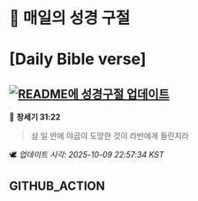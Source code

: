 # 🙏 매일의 성경 구절
# [Daily Bible verse]
## [![README에 성경구절 업데이트](https://github.com/DONGSUKA/first_test/actions/workflows/update-readme-bible.yml/badge.svg)](https://github.com/DONGSUKA/first_test/actions/workflows/update-readme-bible.yml)
<!-- START_BIBLE_VERSE -->
📖 **창세기 31:22**
> 삼 일 만에 야곱이 도망한 것이 라반에게 들린지라

🕊️ _업데이트 시각: 2025-10-09 22:57:34 KST_
  <!-- END_BIBLE_VERSE -->
## GITHUB_ACTION
